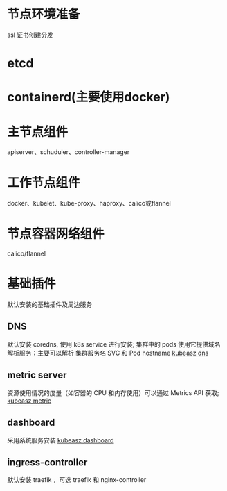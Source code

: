 
# 节点环境准备
  ssl 证书创建分发

# etcd


# containerd(主要使用docker)

# 主节点组件
apiserver、schuduler、controller-manager

# 工作节点组件
docker、kubelet、kube-proxy、haproxy、calico或flannel

# 节点容器网络组件
calico/flannel

# 基础插件
默认安装的基础插件及周边服务
## DNS
默认安装 coredns, 使用 k8s service 进行安装;
集群中的 pods 使用它提供域名解析服务；主要可以解析 集群服务名 SVC 和 Pod hostname
[kubeasz dns](https://github.com/easzlab/kubeasz/blob/master/docs/guide/kubedns.md)

## metric server
资源使用情况的度量（如容器的 CPU 和内存使用）可以通过 Metrics API 获取;
[kubeasz metric](https://github.com/easzlab/kubeasz/blob/master/docs/guide/metrics-server.md)

## dashboard
采用系统服务安装
[kubeasz dashboard](https://github.com/easzlab/kubeasz/blob/master/docs/guide/dashboard.md)

## ingress-controller
默认安装 traefik ，可选 traefik 和 nginx-controller
 

 

